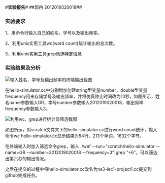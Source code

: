 #**实验报告**#
##郭冉 2012019020018##
### 实验要求 ###
1、用命令行输入自己的姓名，学号以及输出频率。

2、利用unix实用工具wc(word count)统计输出的总次数。

3、利用unix实用工具grep筛选特定信息


### 实验结果及分析 ###


![输入姓名、学号及输出频率的终端输出截图](http://i.imgur.com/BVnNhH1.png)

在hello-simulator.cc中分别增加创建string型变量number，double型变量frequency用来存储学号及输出频率，并将仿真停止时间改为10秒，如图所示，姓名name参数输入GR，学号number参数输入2012019020018，输出频率frequency参数输入3。

![利用wc、grep进行统计及筛选截图](http://i.imgur.com/hUGlY0H.jpg)

如图所示，对scratch文件夹下的hello-simulator.cc进行word count统计，输入命令wc hello-simulator.cc显示结果为54行，213个单词，1632个字节。

在终端输入时加入筛选命令grep，输入 ./waf --run="scratch/hello-simulator --name=GR --number=2012019020018 --frequency=3"|grep "+6"，可以筛选出第六秒的输出情况。

之后在提交的过程中将hello-simulator.cc改名为ns3-lec1-project1.cc提交到github完成任务。